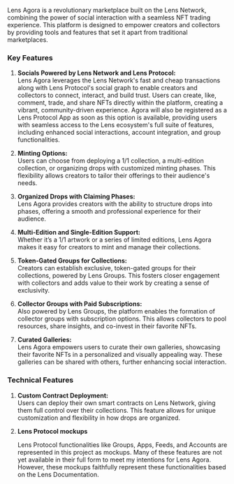 Lens Agora is a revolutionary marketplace built on the Lens Network, combining the power of social interaction with a seamless NFT trading experience. This platform is designed to empower creators and collectors by providing tools and features that set it apart from traditional marketplaces.

### Key Features
1.  **Socials Powered by Lens Network and Lens Protocol:**  
    Lens Agora leverages the Lens Network's fast and cheap transactions along with Lens Protocol's social graph to enable creators and collectors to connect, interact, and build trust. Users can create, like, comment, trade, and share NFTs directly within the platform, creating a vibrant, community-driven experience. Agora will also be registered as a Lens Protocol App as soon as this option is available, providing users with seamless access to the Lens ecosystem's full suite of features, including enhanced social interactions, account integration, and group functionalities.
    
2.  **Minting Options:**  
    Users can choose from deploying a 1/1 collection, a multi-edition collection, or organizing drops with customized minting phases. This flexibility allows creators to tailor their offerings to their audience's needs.
    
3.  **Organized Drops with Claiming Phases:**  
    Lens Agora provides creators with the ability to structure drops into phases, offering a smooth and professional experience for their audience.
    
4.  **Multi-Edition and Single-Edition Support:**  
    Whether it’s a 1/1 artwork or a series of limited editions, Lens Agora makes it easy for creators to mint and manage their collections.
    
5.  **Token-Gated Groups for Collections:**  
    Creators can establish exclusive, token-gated groups for their collections, powered by Lens Groups. This fosters closer engagement with collectors and adds value to their work by creating a sense of exclusivity.
    
6.  **Collector Groups with Paid Subscriptions:**  
    Also powered by Lens Groups, the platform enables the formation of collector groups with subscription options. This allows collectors to pool resources, share insights, and co-invest in their favorite NFTs.
    
7.  **Curated Galleries:**  
    Lens Agora empowers users to curate their own galleries, showcasing their favorite NFTs in a personalized and visually appealing way. These galleries can be shared with others, further enhancing social interaction.

### **Technical Features**

1.  **Custom Contract Deployment:**  
    Users can deploy their own smart contracts on Lens Network, giving them full control over their collections. This feature allows for unique customization and flexibility in how drops are organized.
    
2.  **Lens Protocol mockups**
    
    Lens Protocol functionalities like Groups, Apps, Feeds, and Accounts are represented in this project as mockups. Many of these features are not yet available in their full form to meet my intentions for Lens Agora. However, these mockups faithfully represent these functionalities based on the Lens Documentation.